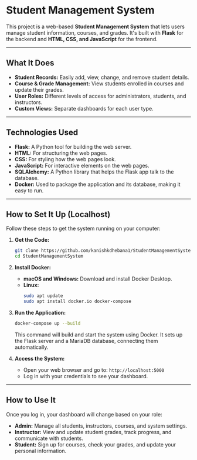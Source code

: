 # Student Management System

This project is a web-based **Student Management System** that lets users manage student information, courses, and grades. It's built with **Flask** for the backend and **HTML, CSS, and JavaScript** for the frontend.

---

## What It Does

* **Student Records:** Easily add, view, change, and remove student details.
* **Course & Grade Management:** View students enrolled in courses and update their grades.
* **User Roles:** Different levels of access for administrators, students, and instructors.
* **Custom Views:** Separate dashboards for each user type.

---

## Technologies Used

* **Flask:** A Python tool for building the web server.
* **HTML:** For structuring the web pages.
* **CSS:** For styling how the web pages look.
* **JavaScript:** For interactive elements on the web pages.
* **SQLAlchemy:** A Python library that helps the Flask app talk to the database.
* **Docker:** Used to package the application and its database, making it easy to run.

---

## How to Set It Up (Localhost)

Follow these steps to get the system running on your computer:

1.  **Get the Code:**
    ```bash
    git clone https://github.com/kanishkdhebana1/StudentManagementSystem
    cd StudentManagementSystem
    ```

2.  **Install Docker:**
    * **macOS and Windows:** Download and install Docker Desktop.
    * **Linux:**
        ```bash
        sudo apt update
        sudo apt install docker.io docker-compose
        ```

3.  **Run the Application:**
    ```bash
    docker-compose up --build
    ```
    This command will build and start the system using Docker. It sets up the Flask server and a MariaDB database, connecting them automatically.

4.  **Access the System:**
    * Open your web browser and go to: `http://localhost:5000`
    * Log in with your credentials to see your dashboard.

---

## How to Use It

Once you log in, your dashboard will change based on your role:

* **Admin:** Manage all students, instructors, courses, and system settings.
* **Instructor:** View and update student grades, track progress, and communicate with students.
* **Student:** Sign up for courses, check your grades, and update your personal information.
